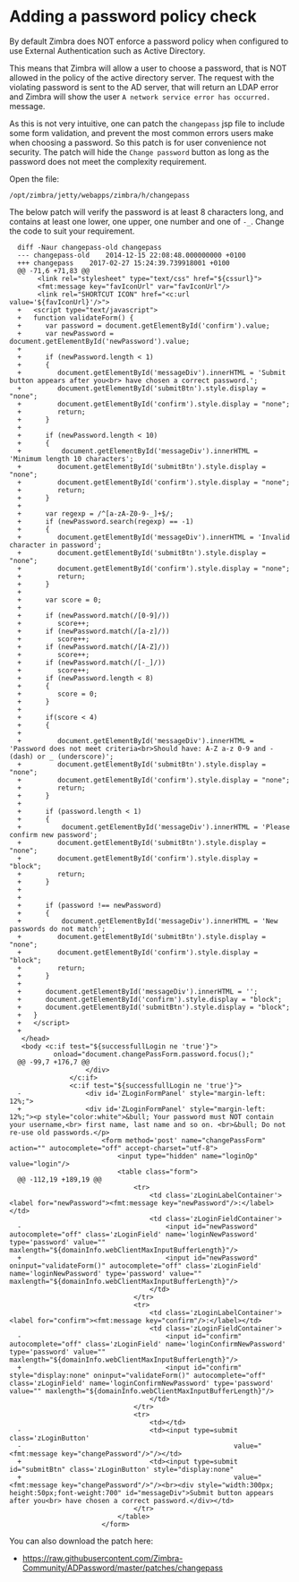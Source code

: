 # Adding a password policy check

By default Zimbra does NOT enforce a password policy when configured to use External Authentication such as Active Directory.

This means that Zimbra will allow a user to choose a password, that is NOT allowed in the policy of the active directory server. The request with the violating password is sent to the AD server, that will return an LDAP error and Zimbra will show the user `A network service error has occurred.` message.


As this is not very intuitive, one can patch the `changepass` jsp file to include some form validation, and prevent the most common errors users make when choosing a password. So this patch is for user convenience not security. The patch will hide the `Change password` button as long as the password does not meet the complexity requirement.

Open the file:

    /opt/zimbra/jetty/webapps/zimbra/h/changepass

The below patch will verify the password is at least 8 characters long, and contains at least one lower, one upper, one number and one of `-_`. Change the code to suit your requirement. 

      diff -Naur changepass-old changepass
      --- changepass-old	2014-12-15 22:08:48.000000000 +0100
      +++ changepass	2017-02-27 15:24:39.739918001 +0100
      @@ -71,6 +71,83 @@
           <link rel="stylesheet" type="text/css" href="${cssurl}">
           <fmt:message key="favIconUrl" var="favIconUrl"/>
           <link rel="SHORTCUT ICON" href="<c:url value='${favIconUrl}'/>">
      +   <script type="text/javascript">
      +   function validateForm() {
      +      var password = document.getElementById('confirm').value;
      +      var newPassword = document.getElementById('newPassword').value;
      +      
      +      if (newPassword.length < 1)
      +      {
      +         document.getElementById('messageDiv').innerHTML = 'Submit button appears after you<br> have chosen a correct password.';
      +         document.getElementById('submitBtn').style.display = "none";
      +         document.getElementById('confirm').style.display = "none";
      +         return;
      +      }
      +
      +      if (newPassword.length < 10)
      +      {
      +       	 document.getElementById('messageDiv').innerHTML = 'Minimum length 10 characters';
      +         document.getElementById('submitBtn').style.display = "none";
      +         document.getElementById('confirm').style.display = "none";
      +         return;
      +      }
      +      
      +      var regexp = /^[a-zA-Z0-9-_]+$/;
      +      if (newPassword.search(regexp) == -1)
      +      {
      +         document.getElementById('messageDiv').innerHTML = 'Invalid character in password';
      +         document.getElementById('submitBtn').style.display = "none";
      +         document.getElementById('confirm').style.display = "none";
      +         return;
      +      }
      +
      +      var score = 0;
      +   
      +      if (newPassword.match(/[0-9]/))
      +         score++;
      +      if (newPassword.match(/[a-z]/))
      +         score++;
      +      if (newPassword.match(/[A-Z]/))
      +         score++;
      +      if (newPassword.match(/[-_]/))
      +         score++;
      +      if (newPassword.length < 8)
      +      {
      +         score = 0;   
      +      }
      +      
      +      if(score < 4)
      +      {
      +         
      +         document.getElementById('messageDiv').innerHTML = 'Password does not meet criteria<br>Should have: A-Z a-z 0-9 and - (dash) or _ (underscore)';
      +         document.getElementById('submitBtn').style.display = "none";
      +         document.getElementById('confirm').style.display = "none";
      +         return;
      +      }
      +
      +      if (password.length < 1)
      +      {
      +       	 document.getElementById('messageDiv').innerHTML = 'Please confirm new password';
      +         document.getElementById('submitBtn').style.display = "none";
      +         document.getElementById('confirm').style.display = "block";
      +         return;
      +      }
      +
      +
      +      if (password !== newPassword)
      +      {
      +       	 document.getElementById('messageDiv').innerHTML = 'New passwords do not match';
      +         document.getElementById('submitBtn').style.display = "none";
      +         document.getElementById('confirm').style.display = "block";
      +         return;
      +      }
      +
      +      document.getElementById('messageDiv').innerHTML = '';
      +      document.getElementById('confirm').style.display = "block";
      +      document.getElementById('submitBtn').style.display = "block";
      +   }
      +   </script>
      +
       </head>
       <body <c:if test="${successfullLogin ne 'true'}">
               onload="document.changePassForm.password.focus();"
      @@ -99,7 +176,7 @@
                       </div>
                   </c:if>
                   <c:if test="${successfullLogin ne 'true'}">
      -                <div id='ZLoginFormPanel' style="margin-left: 12%;">
      +                <div id='ZLoginFormPanel' style="margin-left: 12%;"><p style="color:white">&bull; Your password must NOT contain your username,<br> first name, last name and so on. <br>&bull; Do not re-use old passwords.</p>
                           <form method='post' name="changePassForm" action="" autocomplete="off" accept-charset="utf-8">
                               <input type="hidden" name="loginOp" value="login"/>
                               <table class="form">
      @@ -112,19 +189,19 @@
                                   <tr>
                                       <td class='zLoginLabelContainer'><label for="newPassword"><fmt:message key="newPassword"/>:</label></td>
                                       <td class='zLoginFieldContainer'>
      -                                    <input id="newPassword" autocomplete="off" class='zLoginField' name='loginNewPassword' type='password' value="" maxlength="${domainInfo.webClientMaxInputBufferLength}"/>
      +                                    <input id="newPassword" oninput="validateForm()" autocomplete="off" class='zLoginField' name='loginNewPassword' type='password' value="" maxlength="${domainInfo.webClientMaxInputBufferLength}"/>
                                       </td>
                                   </tr>
                                   <tr>
                                       <td class='zLoginLabelContainer'><label for="confirm"><fmt:message key="confirm"/>:</label></td>
                                       <td class='zLoginFieldContainer'>
      -                                    <input id="confirm" autocomplete="off" class='zLoginField' name='loginConfirmNewPassword' type='password' value="" maxlength="${domainInfo.webClientMaxInputBufferLength}"/>
      +                                    <input id="confirm" style="display:none" oninput="validateForm()" autocomplete="off" class='zLoginField' name='loginConfirmNewPassword' type='password' value="" maxlength="${domainInfo.webClientMaxInputBufferLength}"/>
                                       </td>
                                   </tr>
                                   <tr>
                                       <td></td>
      -                                <td><input type=submit class='zLoginButton'
      -                                                     value="<fmt:message key="changePassword"/>"/></td>
      +                                <td><input type=submit id="submitBtn" class='zLoginButton' style="display:none"
      +                                                     value="<fmt:message key="changePassword"/>"/><br><div style="width:300px; height:50px;font-weight:700" id="messageDiv">Submit button appears after you<br> have chosen a correct password.</div></td>
                                   </tr>
                               </table>
                           </form>
      
      

You can also download the patch here:

* https://raw.githubusercontent.com/Zimbra-Community/ADPassword/master/patches/changepass

